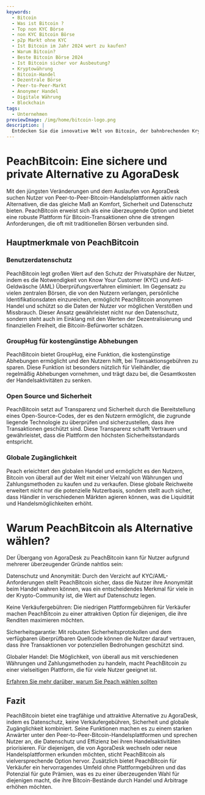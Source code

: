 ```yaml
---
keywords:
  - Bitcoin
  - Was ist Bitcoin ?
  - Top non KYC Börse
  - non KYC Bitcoin Börse
  - p2p Markt ohne KYC
  - Ist Bitcoin im Jahr 2024 wert zu kaufen?
  - Warum Bitcoin?
  - Beste Bitcoin Börse 2024
  - Ist Bitcoin sicher vor Ausbeutung?
  - Kryptowährung
  - Bitcoin-Handel
  - Dezentrale Börse
  - Peer-to-Peer-Markt
  - Anonymer Handel
  - Digitale Währung
  - Blockchain
tags:
  - Unternehmen
previewImage: /img/home/bitcoin-logo.png
description: |
  Entdecken Sie die innovative Welt von Bitcoin, der bahnbrechenden Kryptowährung, die sichere, dezentrale Transaktionen über ein globales Netzwerk ermöglicht. Erfahren Sie mehr über die besten non-KYC Bitcoin-Börsen, Peer-to-Peer-Handelsmärkte und die Vorteile anonymer Bitcoin-Transaktionen. Entdecken Sie, warum Bitcoin im Jahr 2024 eine wertvolle Investition bleibt und wie es die Sicherheit vor Ausbeutung gewährleistet.
---
```


# PeachBitcoin: Eine sichere und private Alternative zu AgoraDesk

Mit den jüngsten Veränderungen und dem Auslaufen von AgoraDesk suchen Nutzer von Peer-to-Peer-Bitcoin-Handelsplattformen aktiv nach Alternativen, die das gleiche Maß an Komfort, Sicherheit und Datenschutz bieten. PeachBitcoin erweist sich als eine überzeugende Option und bietet eine robuste Plattform für Bitcoin-Transaktionen ohne die strengen Anforderungen, die oft mit traditionellen Börsen verbunden sind.

## Hauptmerkmale von PeachBitcoin

### Benutzerdatenschutz 

PeachBitcoin legt großen Wert auf den Schutz der Privatsphäre der Nutzer, indem es die Notwendigkeit von Know Your Customer (KYC) und Anti-Geldwäsche (AML) Überprüfungsverfahren eliminiert. Im Gegensatz zu vielen zentralen Börsen, die von den Nutzern verlangen, persönliche Identifikationsdaten einzureichen, ermöglicht PeachBitcoin anonymen Handel und schützt so die Daten der Nutzer vor möglichen Verstößen und Missbrauch. Dieser Ansatz gewährleistet nicht nur den Datenschutz, sondern steht auch im Einklang mit den Werten der Dezentralisierung und finanziellen Freiheit, die Bitcoin-Befürworter schätzen.

### GroupHug für kostengünstige Abhebungen

PeachBitcoin bietet GroupHug, eine Funktion, die kostengünstige Abhebungen ermöglicht und den Nutzern hilft, bei Transaktionsgebühren zu sparen. Diese Funktion ist besonders nützlich für Vielhändler, die regelmäßig Abhebungen vornehmen, und trägt dazu bei, die Gesamtkosten der Handelsaktivitäten zu senken.

### Open Source und Sicherheit

PeachBitcoin setzt auf Transparenz und Sicherheit durch die Bereitstellung eines Open-Source-Codes, der es den Nutzern ermöglicht, die zugrunde liegende Technologie zu überprüfen und sicherzustellen, dass ihre Transaktionen geschützt sind. Diese Transparenz schafft Vertrauen und gewährleistet, dass die Plattform den höchsten Sicherheitsstandards entspricht.

### Globale Zugänglichkeit

Peach erleichtert den globalen Handel und ermöglicht es den Nutzern, Bitcoin von überall auf der Welt mit einer Vielzahl von Währungen und Zahlungsmethoden zu kaufen und zu verkaufen. Diese globale Reichweite erweitert nicht nur die potenzielle Nutzerbasis, sondern stellt auch sicher, dass Händler in verschiedenen Märkten agieren können, was die Liquidität und Handelsmöglichkeiten erhöht.

# Warum PeachBitcoin als Alternative wählen?

Der Übergang von AgoraDesk zu PeachBitcoin kann für Nutzer aufgrund mehrerer überzeugender Gründe nahtlos sein:

Datenschutz und Anonymität: Durch den Verzicht auf KYC/AML-Anforderungen stellt PeachBitcoin sicher, dass die Nutzer ihre Anonymität beim Handel wahren können, was ein entscheidendes Merkmal für viele in der Krypto-Community ist, die Wert auf Datenschutz legen.

Keine Verkäufergebühren: Die niedrigen Plattformgebühren für Verkäufer machen PeachBitcoin zu einer attraktiven Option für diejenigen, die ihre Renditen maximieren möchten.

Sicherheitsgarantie: Mit robusten Sicherheitsprotokollen und dem verfügbaren überprüfbaren Quellcode können die Nutzer darauf vertrauen, dass ihre Transaktionen vor potenziellen Bedrohungen geschützt sind.

Globaler Handel: Die Möglichkeit, von überall aus mit verschiedenen Währungen und Zahlungsmethoden zu handeln, macht PeachBitcoin zu einer vielseitigen Plattform, die für viele Nutzer geeignet ist.

[Erfahren Sie mehr darüber, warum Sie Peach wählen sollten](https://peachbitcoin.com/blog/Why-Choose-Peach/)

## Fazit

PeachBitcoin bietet eine tragfähige und attraktive Alternative zu AgoraDesk, indem es Datenschutz, keine Verkäufergebühren, Sicherheit und globale Zugänglichkeit kombiniert. Seine Funktionen machen es zu einem starken Anwärter unter den Peer-to-Peer-Bitcoin-Handelsplattformen und sprechen Nutzer an, die Datenschutz und Effizienz bei ihren Handelsaktivitäten priorisieren. Für diejenigen, die von AgoraDesk wechseln oder neue Handelsplattformen erkunden möchten, sticht PeachBitcoin als vielversprechende Option hervor.
Zusätzlich bietet PeachBitcoin für Verkäufer ein hervorragendes Umfeld ohne Plattformgebühren und das Potenzial für gute Prämien, was es zu einer überzeugenden Wahl für diejenigen macht, die ihre Bitcoin-Bestände durch Handel und Arbitrage erhöhen möchten.
